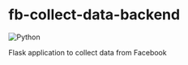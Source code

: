 # fb-collect-data-backend

![Python](https://img.shields.io/badge/Python-FFD43B?style=for-the-badge&logo=python&logoColor=blue)

Flask application to collect data from Facebook
